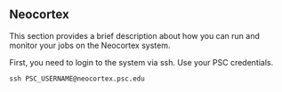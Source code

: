 
     
## Neocortex
This section provides a brief description about how you can run and monitor your jobs on the Neocortex system. 

First, you need to login to the system via ssh. Use your PSC credentials.
```
ssh PSC_USERNAME@neocortex.psc.edu
```
